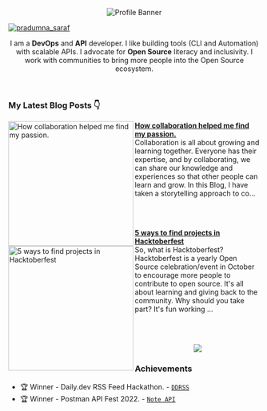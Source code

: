 <p align="center"><img alt="Profile Banner" src="https://user-images.githubusercontent.com/51878265/205508670-e28ff604-6c94-4435-ad29-140638333ead.png"></p>

<p align="left"> <a href="https://twitter.com/intent/follow?screen_name=pradumna_saraf" target="blank"><img src="https://img.shields.io/twitter/follow/pradumna_saraf?logo=twitter&style=for-the-badge" alt="pradumna_saraf"/></a></p>

<div align="center">
  
I am a **DevOps** and **API** developer. I like building tools (CLI and Automation) with scalable APIs. I advocate for **Open Source** literacy and inclusivity. I work with communities to bring more people into the Open Source ecosystem.

<br>  
  
</div>

### My Latest Blog Posts 👇
<!-- HASHNODE_BLOG:START -->
<p align="left">
<a href="https://blog.pradumnasaraf.dev/how-collaboration-helped-me-find-my-passion" title="How collaboration helped me find my passion."><img src="https://cdn.hashnode.com/res/hashnode/image/upload/v1671024284920/Ak-mF6Kjh.png" alt="How collaboration helped me find my passion." width="250px" align="left" /></a>
<a href="https://blog.pradumnasaraf.dev/how-collaboration-helped-me-find-my-passion" title="How collaboration helped me find my passion."><strong>How collaboration helped me find my passion.</strong></a>
<br/> Collaboration is all about growing and learning together. Everyone has their expertise, and by collaborating, we can share our knowledge and experiences so that other people can learn and grow. In this Blog, I have taken a storytelling approach to co... </p> <br/> <br/>
<p align="left">
<a href="https://blog.pradumnasaraf.dev/5-ways-to-find-projects-in-hacktoberfest" title="5 ways to find projects in Hacktoberfest"><img src="https://cdn.hashnode.com/res/hashnode/image/upload/v1663265868416/mMczT28fW.png" alt="5 ways to find projects in Hacktoberfest" width="250px" align="left" /></a>
<a href="https://blog.pradumnasaraf.dev/5-ways-to-find-projects-in-hacktoberfest" title="5 ways to find projects in Hacktoberfest"><strong>5 ways to find projects in Hacktoberfest</strong></a>
<br/> So, what is Hacktoberfest?
Hacktoberfest is a yearly Open Source celebration/event in October to encourage more people to contribute to open source. It's all about learning and giving back to the community.
Why should you take part?
It's fun working ... </p> <br/> <br/>
<!-- HASHNODE_BLOG:END -->

<p align="center"><a href="https://blog.pradumnasaraf.dev"><img src="https://user-images.githubusercontent.com/51878265/205865969-0c7ef571-9c92-42f9-ab10-50b5bd7df2d6.png"></a></p>


### Achievements

- 🏆 Winner - Daily.dev RSS Feed Hackathon. - [`DDRSS`](https://github.com/Pradumnasaraf/DDRSS)           
- 🏆 Winner - Postman API Fest 2022. - [`Note API`](https://github.com/Pradumnasaraf/Postman-API-Fest-22)                 

